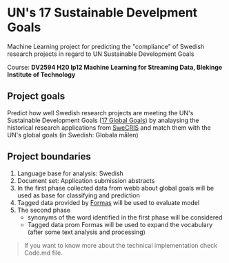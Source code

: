 # UN's 17 Sustainable Develpment Goals
Machine Learning project for predicting the "compliance" of Swedish research projects in regard to UN Sustainable Development Goals

Course: __DV2594 H20 lp12 Machine Learning for Streaming Data, Blekinge Institute of Technology__

## Project goals
Predict how well Swedish research projects are meeting the UN's Sustainable Development Goals ([17 Global Goals](https://www.globalamalen.se/)) by analaysing the historical research applications from [SweCRIS](https://www.swecris.se/) and match them with the UN's global goals (in Swedish: Globala målen)

## Project boundaries

1. Language base for analysis: Swedish
2. Document set: Application submission abstracts
3. In the first phase collected data from webb about global goals will be used as base for classifying and prediction
4. Tagged data provided by [Formas](https://formas.se/) will be used to evaluate model
5. The second phase
    - synonyms of the word identified in the first phase will be considered
    - Tagged data prom Formas will be used to expand the vocabulary (after some text analysis and processing)

> If you want to know more about the technical implementation check Code.md file.
